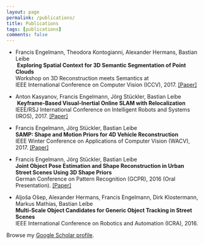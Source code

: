 ```yaml
---
layout: page
permalink: /publications/
title: Publications
tags: [publications]
comments: false
---
```


* Francis Engelmann, Theodora Kontogianni, Alexander Hermans, Bastian Leibe  
  __Exploring Spatial Context for 3D Semantic Segmentation of Point Clouds__  
  Workshop on 3D Reconstruction meets Semantics at  
  IEEE International Conference on Computer Vision (ICCV), 2017.
  [[Paper]](https://arxiv.org/pdf/1802.01500v1.pdf)

* Anton Kasyanov, Francis Engelmann, Jörg Stückler, Bastian Leibe  
  __Keyframe-Based Visual-Inertial Online SLAM with Relocalization__  
  IEEE/RSJ International Conference on Intelligent Robots and Systems (IROS), 2017.
  [[Paper]](https://arxiv.org/pdf/1702.02175.pdf)

* Francis Engelmann, Jörg Stückler, Bastian Leibe  
  __SAMP: Shape and Motion Priors for 4D Vehicle Reconstruction__  
  IEEE Winter Conference on Applications of Computer Vision (WACV), 2017.
  [[Paper]](https://www.vision.rwth-aachen.de/media/papers/EngelmannWACV17_x8euNDK.pdf)
  
* Francis Engelmann, Jörg Stückler, Bastian Leibe  
  __Joint Object Pose Estimation and Shape Reconstruction in Urban Street Scenes Using 3D Shape Priors__  
  German Conference on Pattern Recognition (GCPR), 2016 (Oral Presentation).
  [[Paper]](http://web-info8.informatik.rwth-aachen.de/media/papers/EngelmannGCPR16.pdf)

* Aljoša Ošep, Alexander Hermans, Francis Engelmann, Dirk Klostermann, Markus Mathias, Bastian Leibe  
  __Multi-Scale Object Candidates for Generic Object Tracking in Street Scenes__  
  IEEE International Conference on Robotics and Automation (ICRA), 2016.

Browse my <a href="https://scholar.google.com/citations?user=-xOsXi8AAAAJ" target="_blank">Google Scholar profile</a>.

